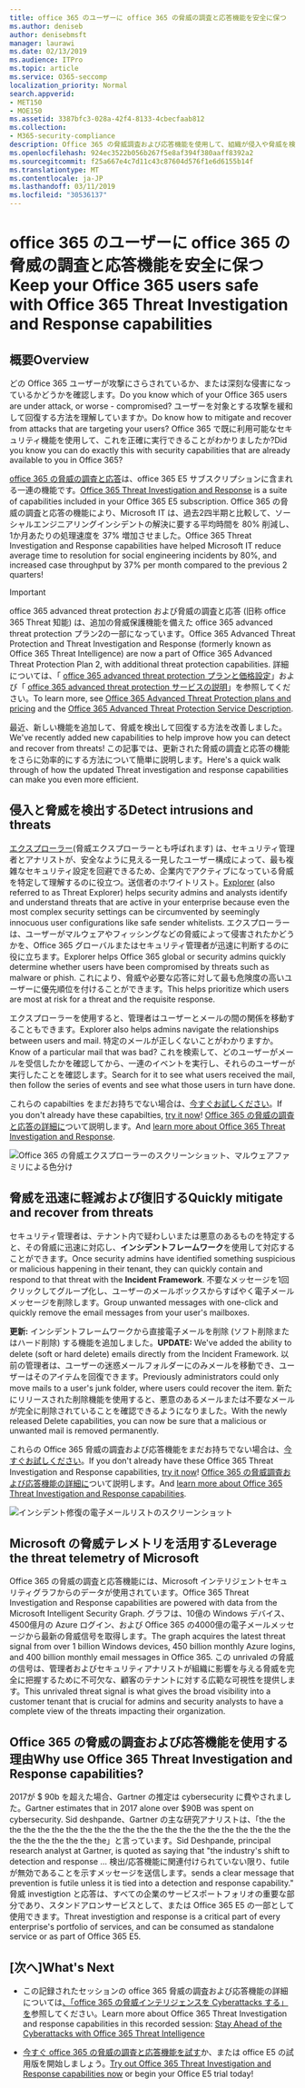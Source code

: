 ```yaml
---
title: office 365 のユーザーに office 365 の脅威の調査と応答機能を安全に保つ
ms.author: deniseb
author: denisebmsft
manager: laurawi
ms.date: 02/13/2019
ms.audience: ITPro
ms.topic: article
ms.service: O365-seccomp
localization_priority: Normal
search.appverid:
- MET150
- MOE150
ms.assetid: 3387bfc3-028a-42f4-8133-4cbecfaab812
ms.collection:
- M365-security-compliance
description: Office 365 の脅威調査および応答機能を使用して、組織が侵入や脅威を検出し、脅威から迅速に脅威を軽減および回復する方法について説明します。
ms.openlocfilehash: 924ec3522b056b267f5e8af394f380aaff8392a2
ms.sourcegitcommit: f25a667e4c7d11c43c87604d576f1e6d6155b14f
ms.translationtype: MT
ms.contentlocale: ja-JP
ms.lasthandoff: 03/11/2019
ms.locfileid: "30536137"
---
```

# <a name="keep-your-office-365-users-safe-with-office-365-threat-investigation-and-response-capabilities"></a><span data-ttu-id="584ab-103">office 365 のユーザーに office 365 の脅威の調査と応答機能を安全に保つ</span><span class="sxs-lookup"><span data-stu-id="584ab-103">Keep your Office 365 users safe with Office 365 Threat Investigation and Response capabilities</span></span>

## <a name="overview"></a><span data-ttu-id="584ab-104">概要</span><span class="sxs-lookup"><span data-stu-id="584ab-104">Overview</span></span>

<span data-ttu-id="584ab-105">どの Office 365 ユーザーが攻撃にさらされているか、または深刻な侵害になっているかどうかを確認します。</span><span class="sxs-lookup"><span data-stu-id="584ab-105">Do you know which of your Office 365 users are under attack, or worse - compromised?</span></span> <span data-ttu-id="584ab-106">ユーザーを対象とする攻撃を緩和して回復する方法を理解していますか。</span><span class="sxs-lookup"><span data-stu-id="584ab-106">Do know how to mitigate and recover from attacks that are targeting your users?</span></span> <span data-ttu-id="584ab-107">Office 365 で既に利用可能なセキュリティ機能を使用して、これを正確に実行できることがわかりましたか?</span><span class="sxs-lookup"><span data-stu-id="584ab-107">Did you know you can do exactly this with security capabilities that are already available to you in Office 365?</span></span> 
  
<span data-ttu-id="584ab-108">[office 365 の脅威の調査と応答](office-365-ti.md)は、office 365 E5 サブスクリプションに含まれる一連の機能です。</span><span class="sxs-lookup"><span data-stu-id="584ab-108">[Office 365 Threat Investigation and Response](office-365-ti.md) is a suite of capabilities included in your Office 365 E5 subscription.</span></span> <span data-ttu-id="584ab-109">Office 365 の脅威の調査と応答の機能により、Microsoft IT は、過去2四半期と比較して、ソーシャルエンジニアリングインシデントの解決に要する平均時間を 80% 削減し、1か月あたりの処理速度を 37% 増加させました。</span><span class="sxs-lookup"><span data-stu-id="584ab-109">Office 365 Threat Investigation and Response capabilities have helped Microsoft IT reduce average time to resolution for social engineering incidents by 80%, and increased case throughput by 37% per month compared to the previous 2 quarters!</span></span> 

> [!IMPORTANT]
> <span data-ttu-id="584ab-110">office 365 advanced threat protection および脅威の調査と応答 (旧称 office 365 Threat 知能) は、追加の脅威保護機能を備えた office 365 advanced threat protection プラン2の一部になっています。</span><span class="sxs-lookup"><span data-stu-id="584ab-110">Office 365 Advanced Threat Protection and Threat Investigation and Response (formerly known as Office 365 Threat Intelligence) are now a part of Office 365 Advanced Threat Protection Plan 2, with additional threat protection capabilities.</span></span> <span data-ttu-id="584ab-111">詳細については、「 [office 365 advanced threat protection プランと価格設定](https://products.office.com/exchange/advance-threat-protection)」および「 [office 365 advanced threat protection サービスの説明](https://docs.microsoft.com/office365/servicedescriptions/office-365-advanced-threat-protection-service-description)」を参照してください。</span><span class="sxs-lookup"><span data-stu-id="584ab-111">To learn more, see [Office 365 Advanced Threat Protection plans and pricing](https://products.office.com/exchange/advance-threat-protection) and the [Office 365 Advanced Threat Protection Service Description](https://docs.microsoft.com/office365/servicedescriptions/office-365-advanced-threat-protection-service-description).</span></span>
  
<span data-ttu-id="584ab-112">最近、新しい機能を追加して、脅威を検出して回復する方法を改善しました。</span><span class="sxs-lookup"><span data-stu-id="584ab-112">We've recently added new capabilities to help improve how you can detect and recover from threats!</span></span> <span data-ttu-id="584ab-113">この記事では、更新された脅威の調査と応答の機能をさらに効率的にする方法について簡単に説明します。</span><span class="sxs-lookup"><span data-stu-id="584ab-113">Here's a quick walk through of how the updated Threat investigation and response capabilities can make you even more efficient.</span></span>
  
## <a name="detect-intrusions-and-threats"></a><span data-ttu-id="584ab-114">侵入と脅威を検出する</span><span class="sxs-lookup"><span data-stu-id="584ab-114">Detect intrusions and threats</span></span>

<span data-ttu-id="584ab-115">[エクスプローラー](use-explorer-in-security-and-compliance.md)(脅威エクスプローラーとも呼ばれます) は、セキュリティ管理者とアナリストが、安全なように見える一見したユーザー構成によって、最も複雑なセキュリティ設定を回避できるため、企業内でアクティブになっている脅威を特定して理解するのに役立つ。送信者のホワイトリスト。</span><span class="sxs-lookup"><span data-stu-id="584ab-115">[Explorer](use-explorer-in-security-and-compliance.md) (also referred to as Threat Explorer) helps security admins and analysts identify and understand threats that are active in your enterprise because even the most complex security settings can be circumvented by seemingly innocuous user configurations like safe sender whitelists.</span></span> <span data-ttu-id="584ab-116">エクスプローラーは、ユーザーがマルウェアやフィッシングなどの脅威によって侵害されたかどうかを、Office 365 グローバルまたはセキュリティ管理者が迅速に判断するのに役に立ちます。</span><span class="sxs-lookup"><span data-stu-id="584ab-116">Explorer helps Office 365 global or security admins quickly determine whether users have been compromised by threats such as malware or phish.</span></span> <span data-ttu-id="584ab-117">これにより、脅威や必要な応答に対して最も危険度の高いユーザーに優先順位を付けることができます。</span><span class="sxs-lookup"><span data-stu-id="584ab-117">This helps prioritize which users are most at risk for a threat and the requisite response.</span></span> 
  
<span data-ttu-id="584ab-118">エクスプローラーを使用すると、管理者はユーザーとメールの間の関係を移動することもできます。</span><span class="sxs-lookup"><span data-stu-id="584ab-118">Explorer also helps admins navigate the relationships between users and mail.</span></span> <span data-ttu-id="584ab-119">特定のメールが正しくないことがわかりますか。</span><span class="sxs-lookup"><span data-stu-id="584ab-119">Know of a particular mail that was bad?</span></span> <span data-ttu-id="584ab-120">これを検索して、どのユーザーがメールを受信したかを確認してから、一連のイベントを実行し、それらのユーザーが実行したことを確認します。</span><span class="sxs-lookup"><span data-stu-id="584ab-120">Search for it to see what users received the mail, then follow the series of events and see what those users in turn have done.</span></span>

<span data-ttu-id="584ab-121">これらの capabilties をまだお持ちでない場合は、[今すぐお試しください](https://aka.ms/tryo365threatintel3)。</span><span class="sxs-lookup"><span data-stu-id="584ab-121">If you don't already have these capabilties, [try it now](https://aka.ms/tryo365threatintel3)!</span></span> <span data-ttu-id="584ab-122">[Office 365 の脅威の調査と応答の詳細に](https://aka.ms/readmoreabouto365threatintel)ついて説明します。</span><span class="sxs-lookup"><span data-stu-id="584ab-122">And [learn more about Office 365 Threat Investigation and Response](https://aka.ms/readmoreabouto365threatintel).</span></span>
  
![Office 365 の脅威エクスプローラーのスクリーンショット、マルウェアファミリによる色分け](media/591338dd-252a-437d-b5f2-87aa42e74b0c.png)
  
## <a name="quickly-mitigate-and-recover-from-threats"></a><span data-ttu-id="584ab-124">脅威を迅速に軽減および復旧する</span><span class="sxs-lookup"><span data-stu-id="584ab-124">Quickly mitigate and recover from threats</span></span>

<span data-ttu-id="584ab-125">セキュリティ管理者は、テナント内で疑わしいまたは悪意のあるものを特定すると、その脅威に迅速に対応し、**インシデントフレームワーク**を使用して対応することができます。</span><span class="sxs-lookup"><span data-stu-id="584ab-125">Once security admins have identified something suspicious or malicious happening in their tenant, they can quickly contain and respond to that threat with the **Incident Framework**.</span></span> <span data-ttu-id="584ab-126">不要なメッセージを1回クリックしてグループ化し、ユーザーのメールボックスからすばやく電子メールメッセージを削除します。</span><span class="sxs-lookup"><span data-stu-id="584ab-126">Group unwanted messages with one-click and quickly remove the email messages from your user's mailboxes.</span></span> 
  
 <span data-ttu-id="584ab-127">**更新:** インシデントフレームワークから直接電子メールを削除 (ソフト削除またはハード削除) する機能を追加しました。</span><span class="sxs-lookup"><span data-stu-id="584ab-127">**UPDATE:** We've added the ability to delete (soft or hard delete) emails directly from the Incident Framework.</span></span> <span data-ttu-id="584ab-128">以前の管理者は、ユーザーの迷惑メールフォルダーにのみメールを移動でき、ユーザーはそのアイテムを回復できます。</span><span class="sxs-lookup"><span data-stu-id="584ab-128">Previously administrators could only move mails to a user's junk folder, where users could recover the item.</span></span> <span data-ttu-id="584ab-129">新たにリリースされた削除機能を使用すると、悪意のあるメールまたは不要なメールが完全に削除されていることを確認できるようになりました。</span><span class="sxs-lookup"><span data-stu-id="584ab-129">With the newly released Delete capabilities, you can now be sure that a malicious or unwanted mail is removed permanently.</span></span> 
  
<span data-ttu-id="584ab-130">これらの Office 365 脅威の調査および応答機能をまだお持ちでない場合は、[今すぐお試しください](https://aka.ms/tryo365threatintel3)。</span><span class="sxs-lookup"><span data-stu-id="584ab-130">If you don't already have these Office 365 Threat Investigation and Response capabilities, [try it now](https://aka.ms/tryo365threatintel3)!</span></span> <span data-ttu-id="584ab-131">[Office 365 の脅威調査および応答機能の詳細に](https://aka.ms/readmoreabouto365threatintel)ついて説明します。</span><span class="sxs-lookup"><span data-stu-id="584ab-131">And [learn more about Office 365 Threat Investigation and Response capabilities](https://aka.ms/readmoreabouto365threatintel).</span></span>
  
![インシデント修復の電子メールリストのスクリーンショット](media/9d8452d3-d8d2-4b26-81f9-76396e08dd17.png)
  
## <a name="leverage-the-threat-telemetry-of-microsoft"></a><span data-ttu-id="584ab-133">Microsoft の脅威テレメトリを活用する</span><span class="sxs-lookup"><span data-stu-id="584ab-133">Leverage the threat telemetry of Microsoft</span></span>

<span data-ttu-id="584ab-134">Office 365 の脅威の調査と応答機能には、Microsoft インテリジェントセキュリティグラフからのデータが使用されています。</span><span class="sxs-lookup"><span data-stu-id="584ab-134">Office 365 Threat Investigation and Response capabilities are powered with data from the Microsoft Intelligent Security Graph.</span></span> <span data-ttu-id="584ab-135">グラフは、10億の Windows デバイス、4500億月の Azure ログイン、および Office 365 の4000億の電子メールメッセージから最新の脅威信号を取得します。</span><span class="sxs-lookup"><span data-stu-id="584ab-135">The graph acquires the latest threat signal from over 1 billion Windows devices, 450 billion monthly Azure logins, and 400 billion monthly email messages in Office 365.</span></span> <span data-ttu-id="584ab-136">この unrivaled の脅威の信号は、管理者およびセキュリティアナリストが組織に影響を与える脅威を完全に把握するために不可欠な、顧客のテナントに対する広範な可視性を提供します。</span><span class="sxs-lookup"><span data-stu-id="584ab-136">This unrivaled threat signal is what gives the broad visibility into a customer tenant that is crucial for admins and security analysts to have a complete view of the threats impacting their organization.</span></span> 
  
   
## <a name="why-use-office-365-threat-investigation-and-response-capabilities"></a><span data-ttu-id="584ab-137">Office 365 の脅威の調査および応答機能を使用する理由</span><span class="sxs-lookup"><span data-stu-id="584ab-137">Why use Office 365 Threat Investigation and Response capabilities?</span></span>

<span data-ttu-id="584ab-138">2017が $ 90b を超えた場合、Gartner の推定は cybersecurity に費やされました。</span><span class="sxs-lookup"><span data-stu-id="584ab-138">Gartner estimates that in 2017 alone over $90B was spent on cybersecurity.</span></span> <span data-ttu-id="584ab-139">Sid deshpande、Gartner の主な研究アナリストは、「the the the the the the the the the the the the the the the the the the the the the the the the the the the the the」と言っています。</span><span class="sxs-lookup"><span data-stu-id="584ab-139">Sid Deshpande, principal research analyst at Gartner, is quoted as saying that "the industry's shift to detection and response …</span></span> <span data-ttu-id="584ab-140">検出/応答機能に関連付けられていない限り、futile が無効であることを示すメッセージを送信します。</span><span class="sxs-lookup"><span data-stu-id="584ab-140">sends a clear message that prevention is futile unless it is tied into a detection and response capability."</span></span> <span data-ttu-id="584ab-141">脅威 investigtion と応答は、すべての企業のサービスポートフォリオの重要な部分であり、スタンドアロンサービスとして、または Office 365 E5 の一部として使用できます。</span><span class="sxs-lookup"><span data-stu-id="584ab-141">Threat investigtion and response is a critical part of every enterprise's portfolio of services, and can be consumed as standalone service or as part of Office 365 E5.</span></span>
  
## <a name="whats-next"></a><span data-ttu-id="584ab-142">[次へ]</span><span class="sxs-lookup"><span data-stu-id="584ab-142">What's Next</span></span>

- <span data-ttu-id="584ab-143">この記録されたセッションの office 365 脅威の調査および応答機能の詳細については[、「office 365 の脅威インテリジェンスを Cyberattacks する」を](https://myignite.microsoft.com/videos/53723)参照してください。</span><span class="sxs-lookup"><span data-stu-id="584ab-143">Learn more about Office 365 Threat Investigation and response capabilities  in this recorded session: [Stay Ahead of the Cyberattacks with Office 365 Threat Intelligence](https://myignite.microsoft.com/videos/53723)</span></span>
    
- <span data-ttu-id="584ab-144">[今すぐ office 365 の脅威の調査と応答機能を試す](https://aka.ms/tryo365threatintel3)か、または office E5 の試用版を開始しましょう。</span><span class="sxs-lookup"><span data-stu-id="584ab-144">[Try out Office 365 Threat Investigation and Response capabilities now](https://aka.ms/tryo365threatintel3) or begin your Office E5 trial today!</span></span> 
    

